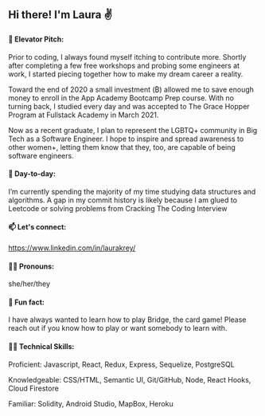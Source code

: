 ## Hi there! I'm Laura ✌

####  💬  Elevator Pitch: 
Prior to coding, I always found myself itching to contribute more. Shortly after completing a few free workshops and probing some engineers at work, I started piecing together how to make my dream career a reality.

Toward the end of 2020 a small investment (₿) allowed me to save enough money to enroll in the App Academy Bootcamp Prep course. With no turning back, I studied every day and was accepted to The Grace Hopper Program at Fullstack Academy in March 2021.

Now as a recent graduate, I plan to represent the LGBTQ+ community in Big Tech as a Software Engineer. I hope to inspire and spread awareness to other women+, letting them know that they, too, are capable of being software engineers.

####  📅 Day-to-day:
I’m currently spending the majority of my time studying data structures and algorithms. A gap in my commit history is likely because I am glued to Leetcode or solving problems from Cracking The Coding Interview 

####  📫  Let's connect: 
https://www.linkedin.com/in/laurakrey/

####  🏳️‍🌈  Pronouns:
she/her/they 

####  🤠  Fun fact:
I have always wanted to learn how to play Bridge, the card game! Please reach out if you know how to play or want somebody to learn with.

#### 👩‍💻 Technical Skills:
Proficient: Javascript, React, Redux, Express, Sequelize, PostgreSQL

Knowledgeable: CSS/HTML, Semantic UI, Git/GitHub, Node, React Hooks, Cloud Firestore

Familiar: Solidity, Android Studio, MapBox, Heroku
